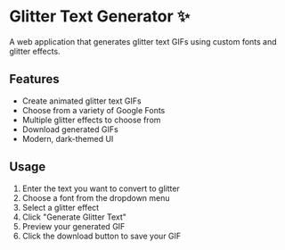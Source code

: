 # Glitter Text Generator ✨

A web application that generates glitter text GIFs using custom fonts and glitter effects.

## Features

- Create animated glitter text GIFs
- Choose from a variety of Google Fonts
- Multiple glitter effects to choose from
- Download generated GIFs
- Modern, dark-themed UI

## Usage

1. Enter the text you want to convert to glitter
2. Choose a font from the dropdown menu
3. Select a glitter effect
4. Click "Generate Glitter Text"
5. Preview your generated GIF
6. Click the download button to save your GIF
